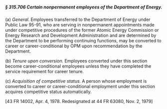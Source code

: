 ##### § 315.706 Certain nonpermanent employees of the Department of Energy. #####

(a) *General.* Employees transferred to the Department of Energy under Public Law 95-91, who are serving in nonpermanent appointments made under competitive procedures of the former Atomic Energy Commission or Energy Research and Development Administration and are determined by the Department to be performing continuing functions, may be converted to career or career-conditional by OPM upon recommendation by the Department.

(b) *Tenure upon conversion.* Employees converted under this section become career-conditional employees unless they have completed the service requirement for career tenure.

(c) *Acquisition of competitive status.* A person whose employment is converted to career or career-conditional employment under this section acquires competitive status automatically.

[43 FR 14002, Apr. 4, 1978. Redesignated at 44 FR 63080, Nov. 2, 1979]